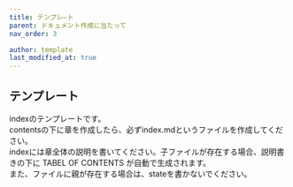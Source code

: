```yaml
---
title: テンプレ―ト
parent: ドキュメント作成に当たって
nav_order: 3

author: template
last_modified_at: true
---
```


## **テンプレート**
indexのテンプレートです。  
contentsの下に章を作成したら、必ずindex.mdというファイルを作成してください。  
indexには章全体の説明を書いてください。子ファイルが存在する場合、説明書きの下に TABEL OF CONTENTS が自動で生成されます。  
また、ファイルに親が存在する場合は、stateを書かないでください。

